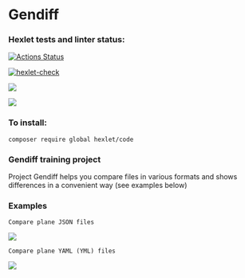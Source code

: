 # Gendiff

### Hexlet tests and linter status:
[![Actions Status](https://github.com/rnik82/php-project-48/actions/workflows/hexlet-check.yml/badge.svg)](https://github.com/rnik82/php-project-48/actions)

[![hexlet-check](https://github.com/rnik82/php-project-48/actions/workflows/hexlet-check.yml/badge.svg)](https://github.com/rnik82/php-project-48/actions/workflows/hexlet-check.yml)

<a href="https://codeclimate.com/github/rnik82/php-project-48/maintainability"><img src="https://api.codeclimate.com/v1/badges/d784e95c4054c8f86da4/maintainability" /></a>

<a href="https://codeclimate.com/github/rnik82/php-project-48/test_coverage"><img src="https://api.codeclimate.com/v1/badges/d784e95c4054c8f86da4/test_coverage" /></a>

### To install:
    composer require global hexlet/code
 
### Gendiff training project
Project Gendiff helps you compare files in various formats and shows differences in a convenient way (see examples below)

### Examples

    Compare plane JSON files
<a href=https://asciinema.org/a/674675 target="_blank"><img src="https://asciinema.org/a/674675.svg" /></a>

    Compare plane YAML (YML) files
<a href=https://asciinema.org/a/675011 target="_blank"><img src="https://asciinema.org/a/675011.svg" /></a>
